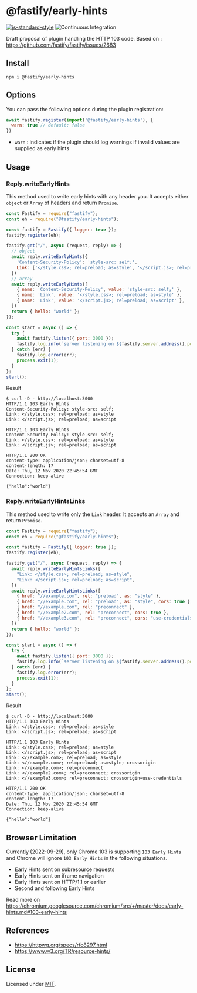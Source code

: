 # @fastify/early-hints


[![js-standard-style](https://img.shields.io/badge/code%20style-standard-brightgreen.svg?style=flat)](http://standardjs.com/)
![Continuous
Integration](https://github.com/fastify/fastify-early-hints/workflows/CI%20workflow/badge.svg)

Draft proposal of plugin handling the HTTP 103 code.
Based on : https://github.com/fastify/fastify/issues/2683

## Install

```shell
npm i @fastify/early-hints
```

## Options

You can pass the following options during the plugin registration:

```js
await fastify.register(import('@fastify/early-hints'), {
  warn: true // default: false
})
```

- `warn` : indicates if the plugin should log warnings if invalid values are supplied as early hints

## Usage

### Reply.writeEarlyHints

This method used to write early hints with any header you. It accepts
either `object` or `Array` of headers and return `Promise`.

```javascript
const Fastify = require("fastify");
const eh = require("@fastify/early-hints");

const fastify = Fastify({ logger: true });
fastify.register(eh);

fastify.get("/", async (request, reply) => {
  // object
  await reply.writeEarlyHints({
    'Content-Security-Policy': 'style-src: self;',
    Link: ['</style.css>; rel=preload; as=style', '</script.js>; rel=preload; as=script']
  })
  // array
  await reply.writeEarlyHints([
    { name: 'Content-Security-Policy', value: 'style-src: self;' },
    { name: 'Link', value: '</style.css>; rel=preload; as=style' },
    { name: 'Link', value: '</script.js>; rel=preload; as=script' },
  ])
  return { hello: "world" };
});

const start = async () => {
  try {
    await fastify.listen({ port: 3000 });
    fastify.log.info(`server listening on ${fastify.server.address().port}`);
  } catch (err) {
    fastify.log.error(err);
    process.exit(1);
  }
};
start();
```

Result

```shell
$ curl -D - http://localhost:3000    
HTTP/1.1 103 Early Hints
Content-Security-Policy: style-src: self;
Link: </style.css>; rel=preload; as=style
Link: </script.js>; rel=preload; as=script

HTTP/1.1 103 Early Hints
Content-Security-Policy: style-src: self;
Link: </style.css>; rel=preload; as=style
Link: </script.js>; rel=preload; as=script

HTTP/1.1 200 OK
content-type: application/json; charset=utf-8
content-length: 17
Date: Thu, 12 Nov 2020 22:45:54 GMT
Connection: keep-alive

{"hello":"world"}
```

### Reply.writeEarlyHintsLinks

This method used to write only the `Link` header. It accepts an `Array` and
return `Promise`.

```javascript
const Fastify = require("fastify");
const eh = require("@fastify/early-hints");

const fastify = Fastify({ logger: true });
fastify.register(eh);

fastify.get("/", async (request, reply) => {
  await reply.writeEarlyHintsLinks([
    "Link: </style.css>; rel=preload; as=style",
    "Link: </script.js>; rel=preload; as=script",
  ])
  await reply.writeEarlyHintsLinks([
    { href: "//example.com", rel: "preload", as: "style" },
    { href: "//example.com", rel: "preload", as: "style", cors: true },
    { href: "//example.com", rel: "preconnect" },
    { href: "//example2.com", rel: "preconnect", cors: true },
    { href: "//example3.com", rel: "preconnect", cors: "use-credentials" },
  ])
  return { hello: "world" };
});

const start = async () => {
  try {
    await fastify.listen({ port: 3000 });
    fastify.log.info(`server listening on ${fastify.server.address().port}`);
  } catch (err) {
    fastify.log.error(err);
    process.exit(1);
  }
};
start();
```

Result

```shell
$ curl -D - http://localhost:3000    
HTTP/1.1 103 Early Hints
Link: </style.css>; rel=preload; as=style
Link: </script.js>; rel=preload; as=script

HTTP/1.1 103 Early Hints
Link: </style.css>; rel=preload; as=style
Link: </script.js>; rel=preload; as=script
Link: <//example.com>; rel=preload; as=style
Link: <//example.com>; rel=preload; as=style; crossorigin
Link: <//example.com>; rel=preconnect
Link: <//example2.com>; rel=preconnect; crossorigin
Link: <//example3.com>; rel=preconnect; crossorigin=use-credentials

HTTP/1.1 200 OK
content-type: application/json; charset=utf-8
content-length: 17
Date: Thu, 12 Nov 2020 22:45:54 GMT
Connection: keep-alive

{"hello":"world"}
```

## Browser Limitation

Currently (2022-09-29), only Chrome 103 is supporting `103 Early Hints` and
Chrome will ignore `103 Early Hints` in the following situations.

- Early Hints sent on subresource requests
- Early Hints sent on iframe navigation
- Early Hints sent on HTTP/1.1 or earlier
- Second and following Early Hints

Read more on <https://chromium.googlesource.com/chromium/src/+/master/docs/early-hints.md#103-early-hints>

## References

- <https://httpwg.org/specs/rfc8297.html>
- <https://www.w3.org/TR/resource-hints/>

## License

Licensed under [MIT](./LICENSE).
